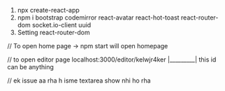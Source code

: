 1. npx create-react-app
2.  npm i bootstrap codemirror react-avatar react-hot-toast react-router-dom socket.io-client uuid
3.  Setting react-router-dom

// To open home page
-> npm start will open homepage

// to open editor page
localhost:3000/editor/kelwjr4ker
                      |_________|
                        this id can be anything

// ek issue aa rha h isme textarea show nhi ho rha

